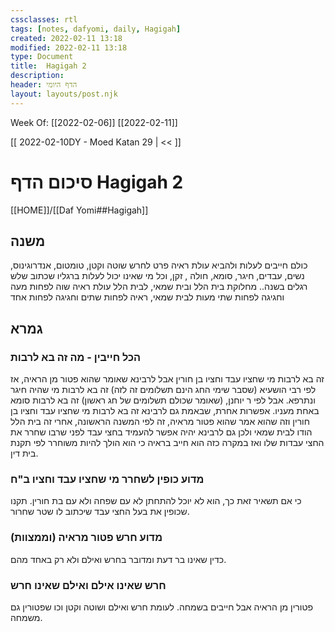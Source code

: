 ```yaml
---
cssclasses: rtl
tags: [notes, dafyomi, daily, Hagigah] 
created: 2022-02-11 13:18
modified: 2022-02-11 13:18
type: Document
title:  Hagigah 2
description:
header: הדף היומי 
layout: layouts/post.njk
---
```


Week Of: [[2022-02-06]]
[[2022-02-11]]

[[ 2022-02-10DY - Moed Katan 29  | << ]] 

# סיכום הדף  Hagigah 2

[[HOME]]/[[Daf Yomi##Hagigah]]

## משנה
כולם חייבים לעלות ולהביא עולת ראיה פרט לחרש שוטה וקטן, טומטום, אנדרוגינוס, נשים, עבדים, חיגר, סומא, חולה , זקן, וכל מי שאינו יכול לעלות ברגליו שכתוב שלש רגלים בשנה..
מחלוקת בית הלל ובית שמאי, לבית הלל עולת ראיה שוה לפחות מעה וחגיגה לפחות שתי מעות
לבית שמאי, ראיה לפחות שתים וחגיגה לפחות אחד
## גמרא
### הכל חייבין - מה זה בא לרבות
זה בא לרבות מי שחציו עבד וחציו בן חורין 
אבל לרבינא שאומר שהוא פטור מן הראיה, אז לפי רבי הושעיא (שסבר שימי החג הינם תשלומים זה לזה)
זה בא לרבות מי שהיה חיגר ונתרפא. אבל לפי ר יוחנן, (שאומר שכולם תשלומים של חג ראשון) זה בא לרבות סומא באחת מעניו.
אפשרות אחרת, שבאמת גם לרבינא זה בא לרבות מי שחציו עבד וחציו בן חורין וזה שהוא אמר שהוא פטור מראיה, זה לפי המשנה הראשונה, אחרי זה בית הלל הודו לבית שמאי ולכן גם לרבינא יהיה אפשר להעמיד בחצי עבד לפני שרבו שחרר את החצי עבדות שלו ואז במקרה כזה הוא חייב בראיה כי הוא הולך להיות משוחרר לפי תקנת בית דין.
### מדוע כופין לשחרר מי שחציו עבד וחציו ב"ח
כי אם תשאיר זאת כך, הוא לא יוכל להתחתן לא עם שפחה ולא עם בת חורין. תקנו שכופין את בעל החצי עבד שיכתוב לו שטר שחרור.
### מדוע חרש פטור מראיה (וממצוות)
כדין שאינו בר דעת ומדובר בחרש ואילם ולא רק באחד מהם. 
### חרש שאינו אילם ואילם שאינו חרש
פטורין מן הראיה אבל חייבים בשמחה. לעומת חרש ואילם ושוטה וקטן וכו שפטורין גם משמחה.